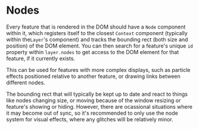 # Nodes

Every feature that is rendered in the DOM should have a `Node` component within it, which registers itself to the closest `Context` component (typically within the`Layer`'s component) and tracks the bounding rect (both size and position) of the DOM element. You can then search for a feature's unique `id` property within `layer.nodes` to get access to the DOM element for that feature, if it currently exists.

This can be used for features with more complex displays, such as particle effects positioned relative to another feature, or drawing links between different nodes.

The bounding rect that will typically be kept up to date and react to things like nodes changing size, or moving because of the window resizing or feature's showing or hiding. However, there are ocassional situations where it may become out of sync, so it's recommended to only use the node system for visual effects, where any glitches will be relatively minor.

